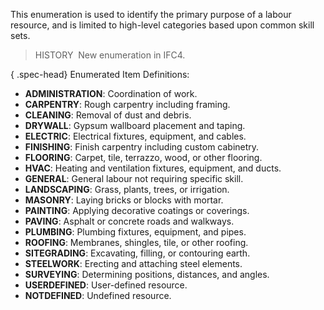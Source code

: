 ﻿This enumeration is used to identify the primary purpose of a labour resource, and is limited to high-level categories based upon common skill sets.

> HISTORY&nbsp; New enumeration in IFC4.

{ .spec-head}
Enumerated Item Definitions:

* **ADMINISTRATION**: Coordination of work.
* **CARPENTRY**: Rough carpentry including framing.
* **CLEANING**: Removal of dust and debris.
* **DRYWALL**: Gypsum wallboard placement and taping.
* **ELECTRIC**: Electrical fixtures, equipment, and cables.
* **FINISHING**: Finish carpentry including custom cabinetry.
* **FLOORING**: Carpet, tile, terrazzo, wood, or other flooring.
* **HVAC**: Heating and ventilation fixtures, equipment, and ducts.
* **GENERAL**: General labour not requiring specific skill.
* **LANDSCAPING**: Grass, plants, trees, or irrigation.
* **MASONRY**: Laying bricks or blocks with mortar.
* **PAINTING**: Applying decorative coatings or coverings.
* **PAVING**: Asphalt or concrete roads and walkways.
* **PLUMBING**: Plumbing fixtures, equipment, and pipes.
* **ROOFING**: Membranes, shingles, tile, or other roofing.
* **SITEGRADING**: Excavating, filling, or contouring earth.
* **STEELWORK**: Erecting and attaching steel elements.
* **SURVEYING**: Determining positions, distances, and angles.
* **USERDEFINED**: User-defined resource.
* **NOTDEFINED**: Undefined resource.